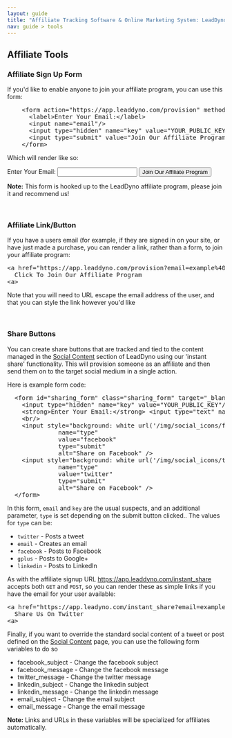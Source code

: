 ```yaml
---
layout: guide
title: "Affiliate Tracking Software & Online Marketing System: LeadDyno"
nav: guide > tools
---
```


## Affiliate Tools

<a class="docs-anchor" id='affiliate_form'> </a>
### Affiliate Sign Up Form

If you'd like to enable anyone to join your affiliate program, you can use this form:

<pre class="prettyprint">
    &lt;form action="https://app.leaddyno.com/provision" method="post">
      &lt;label>Enter Your Email:&lt;/label>
      &lt;input name="email"/>
      &lt;input type="hidden" name="key" value="<span class="pub-key-rep">YOUR_PUBLIC_KEY</span>"/>
      &lt;input type="submit" value="Join Our Affiliate Program"/>
    &lt;/form>
</pre>

Which will render like so:

<form action="https://app.leaddyno.com/provision" method="post">
  <label>Enter Your Email:</label>
  <input name="email"/>
  <input type="hidden" name="key" value="9d7969b29fee56ee8ab1d747c1b41a2cd7a5e1ce"/>
  <input type="submit" value="Join Our Affiliate Program"/>
</form>

<div class="alert alert-info">
  <strong>Note:</strong> This form is hooked up to the LeadDyno affiliate program, please join it and recommend
  us!
</div>

<a class="docs-anchor" id='affiliate_link'>&nbsp;</a>
### Affiliate Link/Button

If you have a users email (for example, if they are signed in on your site, or have just made a purchase,
you can render a link, rather than a form, to join your affiliate program:

<pre class="prettyprint">
&lt;a href="https://app.leaddyno.com/provision?email=example%40example.com&amp;key=<span class="pub-key-rep">YOUR_PUBLIC_KEY</span>">
  Click To Join Our Affiliate Program
&lt;a>
</pre>

Note that you will need to URL escape the email address of the user, and that you can style the link
however you'd like


<a class="docs-anchor" id='sharing_buttons'>&nbsp;</a>

### Share Buttons

You can create share buttons that are tracked and tied to the content managed in the 
[Social Content](https://app.leaddyno.com/content) section of LeadDyno using our 'instant share'
functionality. This will provision someone as an affiliate and then send them on to the target social medium
in a single action.

Here is example form code:

<pre class="prettyprint">
  &lt;form id="sharing_form" class="sharing_form" target="_blank" action="https://app.leaddyno.com/instant_share" method="get">
    &lt;input type="hidden" name="key" value="<span class="pub-key-rep">YOUR_PUBLIC_KEY</span>"/>
    &lt;strong>Enter Your Email:&lt;/strong> &lt;input type="text" name="email">
    &lt;br/>
    &lt;input style="background: white url('/img/social_icons/facebook.png'); margin-bottom: -10px; border: 0; height: 32px; width: 32px; line-height: 999px; overflow: hidden; font-size: 0;"
              name="type"
              value="facebook"
              type="submit"
              alt="Share on Facebook" />
    &lt;input style="background: white url('/img/social_icons/twitter.png')"
              name="type"
              value="twitter"
              type="submit"
              alt="Share on Facebook" />
  &lt;/form>
</pre>

In this form, `email` and `key` are the usual suspects, and an additional parameter, `type` is set depending on the
submit button clicked..  The values for `type` can be:

* `twitter` - Posts a tweet
* `email` - Creates an email 
* `facebook` - Posts to Facebook 
* `gplus` - Posts to Google+ 
* `linkedin` - Posts to LinkedIn

As with the affiliate signup URL https://app.leaddyno.com/instant_share accepts both `GET` and `POST`, so you can render 
these as simple links if you have the email for your user available:

<pre class="prettyprint">
&lt;a href="https://app.leadyno.com/instant_share?email=example%40example.com&amp;key=<span class="pub-key-rep">YOUR_PUBLIC_KEY</span>&amp;type=twitter">
  Share Us On Twitter
&lt;a>
</pre>

Finally, if you want to override the standard social content of a tweet or post defined on the 
[Social Content](https://app.leaddyno.com/content) page, you can use the following form variables to do so

* facebook_subject - Change the facebook subject
* facebook_message - Change the facebook message
* twitter_message - Change the twitter message
* linkedin_subject - Change the linkedin subject
* linkedin_message - Change the linkedin message
* email_subject - Change the email subject
* email_message - Change the email message

<div class="alert alert-info">
  <strong>Note:</strong> Links and URLs in these variables will be specialized for affiliates automatically.
</div>
